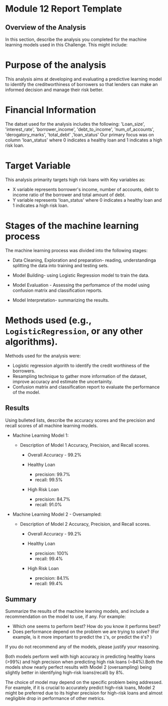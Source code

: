 # Module 12 Report Template

## Overview of the Analysis

In this section, describe the analysis you completed for the machine learning models used in this Challenge. This might include:

# Purpose of the analysis
This analysis aims at developing and evaluating a predictive learning model to identify the creditworthiness of borrowers so that lenders can make an informed decision and manage their risk better.

# Financial Information 
The datset used for the analysis includes the following:
'Loan_size', 'interest_rate', 'borrower_income', 'debt_to_income', 'num_of_accounts', 'derogatory_marks', 'total_debt' ,'loan_status'
Our primary focus was on column 'loan_status' where 0 indicates a healthy loan and 1 indicates a high risk loan. 

# Target Variable 
This analysis primarity targets high risk loans with Key variables as:
- X variable represents borrower's income, number of accounts, debt to income ratio of the borrower and total amount of debt. 
- Y variable represents 'loan_status' where 0 indicates a healthy loan and 1 indicates a high risk loan. 


# Stages of the machine learning process

The machine learning process was divided into the following stages:

- Data Cleaning, Exploration and preparation- reading, understandinga splitting the data into training and testing sets.

- Model Building- using Logistic Regression model to train the data.

- Model Evaluation - Assessing the perfomamce of the model using confusion matrix and classification reports.  

- Model Interpretation- summarizing the results.

# Methods used (e.g., `LogisticRegression`, or any other algorithms).
Methods used for the analysis were:
- Logistic regression algorith to identify the credit worthiness of the borrowers.
- Resampling technique to gather more information of the dataset, improve accuracy and estimate the uncertainity.
- Confusion matrix and classification report to evaluate the performance of the model.


## Results

Using bulleted lists, describe the accuracy scores and the precision and recall scores of all machine learning models.

* Machine Learning Model 1:
    * Description of Model 1 Accuracy, Precision, and Recall scores.
        - Overall Accuracy - 99.2%

        - Healthy Loan 
            - precision: 99.7%
            - recall: 99.5%

        - High Risk Loan 
            - precision: 84.7%
            - recall: 91.0%

* Machine Learning Model 2 - Oversampled:
    * Description of Model 2 Accuracy, Precision, and Recall scores.
        - Overall Accuracy - 99.2%

        - Healthy Loan 
            - precision: 100%
            - recall: 99.4%

        - High Risk Loan 
            - precision: 84.1%
            - recall: 99.4%


## Summary

Summarize the results of the machine learning models, and include a recommendation on the model to use, if any. For example:

* Which one seems to perform best? How do you know it performs best?
* Does performance depend on the problem we are trying to solve? (For example, is it more important to predict the `1`'s, or predict the `0`'s? )

If you do not recommend any of the models, please justify your reasoning.

Both models perform well with high accuracy in predicting healthy loans (>99%) and high precision when predicting high risk loans (~84%).Both the models show nearly perfect results with  Model 2 (oversampling) being slightly better in identifying high-risk loans(recall) by 8%.

The choice of model may depend on the specific problem being addressed. For example, if it is crucial to accurately predict high-risk loans, Model 2 might be preferred due to its higher precision for high-risk loans and almost negligible drop in performance of other metrics.